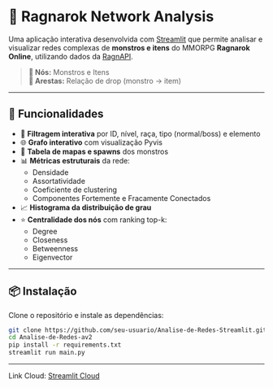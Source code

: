 # 🔗 Ragnarok Network Analysis

Uma aplicação interativa desenvolvida com [Streamlit](https://streamlit.io/) que permite analisar e visualizar redes complexas de **monstros e itens** do MMORPG **Ragnarok Online**, utilizando dados da [RagnAPI](https://ragnapi.com/).

> **👾 Nós:** Monstros e Itens  
> **🔗 Arestas:** Relação de drop (monstro → item)

---

## 🎯 Funcionalidades

- 🔎 **Filtragem interativa** por ID, nível, raça, tipo (normal/boss) e elemento
- 🌐 **Grafo interativo** com visualização Pyvis
- 📍 **Tabela de mapas e spawns** dos monstros
- 📊 **Métricas estruturais** da rede:
  - Densidade
  - Assortatividade
  - Coeficiente de clustering
  - Componentes Fortemente e Fracamente Conectados
- 📈 **Histograma da distribuição de grau**
- ⭐ **Centralidade dos nós** com ranking top-k:
  - Degree
  - Closeness
  - Betweenness
  - Eigenvector

---

## 📦 Instalação

Clone o repositório e instale as dependências:

```bash
git clone https://github.com/seu-usuario/Analise-de-Redes-Streamlit.git
cd Analise-de-Redes-av2
pip install -r requirements.txt
streamlit run main.py
```

---

Link Cloud:
[Streamlit Cloud](https://ragnarok-network-analysis.streamlit.app)
